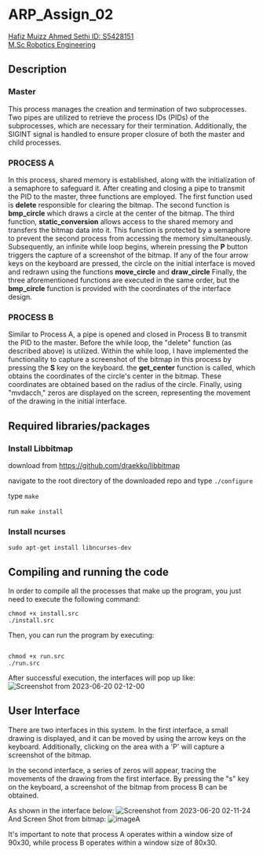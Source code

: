 # ARP_Assign_02

[Hafiz Muizz Ahmed Sethi ID: S5428151](https://github.com/notMuizz)<br>
[M.Sc Robotics Engineering](https://corsi.unige.it/corsi/10635)<br>


## Description

### Master
This process manages the creation and termination of two subprocesses. Two pipes are utilized to retrieve the process IDs (PIDs) of the subprocesses, which are necessary for their termination. Additionally, the SIGINT signal is handled to ensure proper closure of both the master and child processes.

### PROCESS A
In this process, shared memory is established, along with the initialization of a semaphore to safeguard it. After creating and closing a pipe to transmit the PID to the master, three functions are employed. The first function used is **delete** responsible for clearing the bitmap.
The second function is **bmp_circle** which draws a circle at the center of the bitmap. The third function, **static_conversion** allows access to the shared memory and transfers the bitmap data into it. This function is protected by a semaphore to prevent the second process from accessing the memory simultaneously.
Subsequently, an infinite while loop begins, wherein pressing the **P** button triggers the capture of a screenshot of the bitmap. If any of the four arrow keys on the keyboard are pressed, the circle on the initial interface is moved and redrawn using the functions **move_circle** and **draw_circle** Finally, the three aforementioned functions are executed in the same order, but the **bmp_circle** function is provided with the coordinates of the interface design.

### PROCESS B
Similar to Process A, a pipe is opened and closed in Process B to transmit the PID to the master.
Before the while loop, the "delete" function (as described above) is utilized. Within the while loop, I have implemented the functionality to capture a screenshot of the bitmap in this process by pressing the **S** key on the keyboard.
the **get_center** function is called, which obtains the coordinates of the circle's center in the bitmap. These coordinates are obtained based on the radius of the circle. Finally, using "mvdacch," zeros are displayed on the screen, representing the movement of the drawing in the initial interface.

## Required libraries/packages
### Install Libbitmap
 
 download from https://github.com/draekko/libbitmap

navigate to the root directory of the downloaded repo and type `./configure`

type `make`

run `make install`

### Install ncurses

```console
sudo apt-get install libncurses-dev
```
## Compiling and running the code
In order to compile all the processes that make up the program, you just need to execute the following command:
```console
chmod +x install.src
./install.src
```

Then, you can run the program by executing:
```console

chmod +x run.src
./run.src
```
After successful execution, the interfaces will pop up like:
![Screenshot from 2023-06-20 02-12-00](https://github.com/notMuizz/ARP_Assign_02/assets/123844091/81ee8984-f6ca-4bad-8de3-772b3bf0cbc3)

## User Interface 

There are two interfaces in this system. In the first interface, a small drawing is displayed, and it can be moved by using the arrow keys on the keyboard. Additionally, clicking on the area with a 'P' will capture a screenshot of the bitmap.

In the second interface, a series of zeros will appear, tracing the movements of the drawing from the first interface. By pressing the "s" key on the keyboard, a screenshot of the bitmap from process B can be obtained.

As shown in the interface below:
![Screenshot from 2023-06-20 02-11-24](https://github.com/notMuizz/ARP_Assign_02/assets/123844091/d9a63e7f-8c88-4573-973a-408e0fbee804)
And Screen Shot from bitmap:
![imageA](https://github.com/notMuizz/ARP_Assign_02/assets/123844091/56b53d40-f80d-4412-8055-7a053f3507aa)


It's important to note that process A operates within a window size of 90x30, while process B operates within a window size of 80x30.
